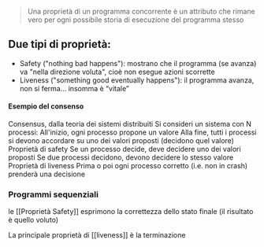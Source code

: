 > Una proprietà di un programma concorrente è un attributo che rimane vero per ogni possibile storia di esecuzione del programma stesso

## Due tipi di proprietà: 
- Safety ("nothing bad happens"): mostrano che il programma (se avanza) va "nella direzione voluta", cioè non esegue azioni scorrette 
- Liveness ("something good eventually happens"): il programma avanza, non si ferma... insomma è “vitale”

#### Esempio del consenso
Consensus, dalla teoria dei sistemi distribuiti 
	Si consideri un sistema con N processi: 
		All'inizio, ogni processo propone un valore 
		Alla fine, tutti i processi si devono accordare su uno dei valori proposti (decidono quel valore) 
Proprietà di safety 
	Se un processo decide, deve decidere uno dei valori proposti 
	Se due processi decidono, devono decidere lo stesso valore 
Proprietà di liveness 
	Prima o poi ogni processo corretto (i.e. non in crash) prenderà una decisione
### Programmi sequenziali
le [[Proprietà Safety]] esprimono la correttezza dello stato finale (il risultato è quello voluto)

La principale proprietà di [[liveness]] è la terminazione